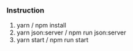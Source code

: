 ### Instruction

1. yarn / npm install
2. yarn json:server / npm run json:server
3. yarn start / npm run start
